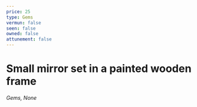 ```yaml
---
price: 25
type: Gems
vermun: false
seen: false
owned: false
attunement: false
---
```

# Small mirror set in a painted wooden frame

*Gems, None*